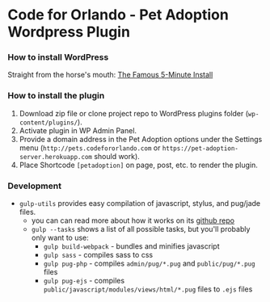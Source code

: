 # Code for Orlando - Pet Adoption Wordpress Plugin

### How to install WordPress
Straight from the horse's mouth: [The Famous 5-Minute Install](https://codex.wordpress.org/Installing_WordPress#Famous_5-Minute_Install)

### How to install the plugin
1. Download zip file or clone project repo to WordPress plugins folder (`wp-content/plugins/`).
2. Activate plugin in WP Admin Panel.
3. Provide a domain address in the Pet Adoption options under the Settings menu (`http://pets.codefororlando.com` or `https://pet-adoption-server.herokuapp.com` should work).
4. Place Shortcode `[petadoption]` on page, post, etc. to render the plugin.

### Development
- `gulp-utils` provides easy compilation of javascript, stylus, and pug/jade files.
    + you can can read more about how it works on its [github repo](https://github.com/khalidhoffman/gulp-utils.git)
    + `gulp --tasks` shows a list of all possible tasks, but you'll probably only want to use:
       + `gulp build-webpack` - bundles and minifies javascript
       + `gulp sass` - compiles sass to css
       + `gulp pug-php` - compiles `admin/pug/*.pug` and `public/pug/*.pug` files
       + `gulp pug-ejs` - compiles `public/javascript/modules/views/html/*.pug` files to `.ejs` files

